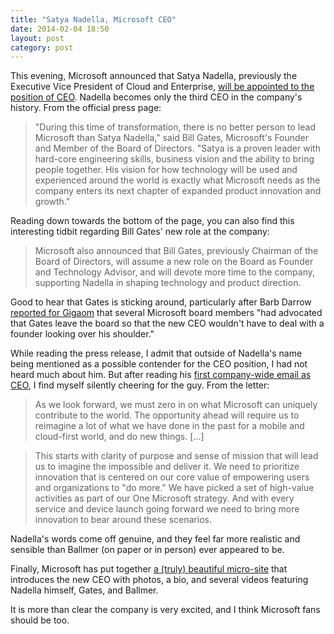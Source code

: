 ```yaml
---
title: "Satya Nadella, Microsoft CEO"
date: 2014-02-04 18:50
layout: post
category: post
---
```

This evening, Microsoft announced that Satya Nadella, previously the Executive Vice President of Cloud and Enterprise, [will be appointed to the position of CEO](http://www.microsoft.com/en-us/news/press/2014/feb14/02-04newspr.aspx). Nadella becomes only the third CEO in the company's history. From the official press page:

> "During this time of transformation, there is no better person to lead Microsoft than Satya Nadella," said Bill Gates, Microsoft's Founder and Member of the Board of Directors. "Satya is a proven leader with hard-core engineering skills, business vision and the ability to bring people together. His vision for how technology will be used and experienced around the world is exactly what Microsoft needs as the company enters its next chapter of expanded product innovation and growth."

Reading down towards the bottom of the page, you can also find this interesting tidbit regarding Bill Gates' new role at the company:

> Microsoft also announced that Bill Gates, previously Chairman of the Board of Directors, will assume a new role on the Board as Founder and Technology Advisor, and will devote more time to the company, supporting Nadella in shaping technology and product direction.

Good to hear that Gates is sticking around, particularly after Barb Darrow [reported for Gigaom](http://gigaom.com/2014/02/04/the-biggest-microsoft-question-what-about-bill/) that several Microsoft board members "had advocated that Gates leave the board so that the new CEO wouldn't have to deal with a founder looking over his shoulder."

While reading the press release, I admit that outside of Nadella's name being mentioned as a possible contender for the CEO position, I had not heard much about him. But after reading his [first company-wide email as CEO](http://www.microsoft.com/en-us/news/press/2014/feb14/02-04mail2.aspx), I find myself silently cheering for the guy. From the letter:

> As we look forward, we must zero in on what Microsoft can uniquely contribute to the world. The opportunity ahead will require us to reimagine a lot of what we have done in the past for a mobile and cloud-first world, and do new things. [...]

> This starts with clarity of purpose and sense of mission that will lead us to imagine the impossible and deliver it. We need to prioritize innovation that is centered on our core value of empowering users and organizations to "do more." We have picked a set of high-value activities as part of our One Microsoft strategy. And with every service and device launch going forward we need to bring more innovation to bear around these scenarios.

Nadella's words come off genuine, and they feel far more realistic and sensible than Ballmer (on paper or in person) ever appeared to be.

Finally, Microsoft has put together [a (truly) beautiful micro-site](http://www.microsoft.com/en-us/news/ceo/index.html) that introduces the new CEO with photos, a bio, and several videos featuring Nadella himself, Gates, and Ballmer.

It is more than clear the company is very excited, and I think Microsoft fans should be too.

